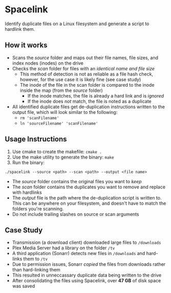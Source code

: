 # Spacelink

Identify duplicate files on a Linux filesystem and generate a script to hardlink them.

## How it works

- Scans the _source_ folder and maps out their file names, file sizes, and index nodes (inodes) on the drive
- Checks the _scan_ folder for files with an _identical name and file size_
  - This method of detection is not as reliable as a file hash check, however, for the use case it is likely fine (see case study)
  - The inode of the file in the scan folder is compared to the inode inside the map (from the _source_ folder)
    - If the inode matches, the file is already a hard link and is _ignored_
    - If the inode does _not_ match, the file is noted as a duplicate
- All identified duplicate files get de-duplication instructions written to the output file, which will look similar to the following:
  - `rm 'scanFilename'`
  - `ln 'sourceFilename' 'scanFilename'`

## Usage Instructions

1) Use cmake to create the makefile:
   `cmake .`
2) Use the make utility to generate the binary:
   `make`
3) Run the binary: 

`./spacelink --source <path> --scan <path> --output <file name>`

- The _source_ folder contains the original files you want to _keep_
- The _scan_ folder contains the duplicates you want to remove and replace with hardlinks
- The _output_ file is the path where the de-duplication script is written to. This can be anywhere on your filesystem, and doesn't have to match the folders you're scanning.
- Do not include trailing slashes on source or scan arguments

## Case Study

- Transmission (a download client) downloaded large files to `/downloads`
- Plex Media Server had a library on the folder `/tv`
- A third application (Sonarr) detects new files in `/downloads` and hard-links them to `/tv`
- Due to permission issues, Sonarr _copied_ the files from downloads rather than hard-linking them
- This resulted in unneccassary duplicate data being written to the drive
- After consolidating the files using Spacelink, over **47 GB** of disk space was saved
